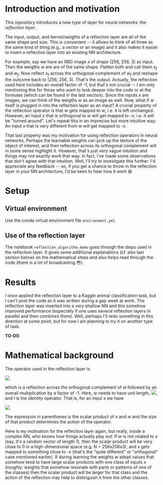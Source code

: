 # Introduction and motivation

This repository introduces a new type of layer for neural networks:
the _reflection layer_.

The input, output, and kernel/weights of a reflection layer are all of the
same shape and size. This is convenient -- it allows to think of all three
as the same kind of thing (e.g., a vector or an image) and it also makes it
easier to insert a reflection layer into an existing NN architecture.

For example, say we have an RBG image _x_ of shape (256, 256, 3) as input.
Then the weigths _w_ are are of the same shape. Flatten both and call them
_x<sub>f</sub>_ and _w<sub>f</sub>_. Now reflect _x<sub>f</sub>_ across the
orthogonal complement of _w<sub>f</sub>_ and reshape the outcome back to
(256, 256, 3). That's the output. Actually, the reflection used here includes
an overall factor of -1, but that's not crucial -- I am only mentioning this for
those who want to look deeper into the code or at the formulas (which can be
found in the last section). Since the inputs _x_ are images, we can think of the
weigths _w_ as an image as well. Now, what if _w_ itself is plugged in into
the reflection layer as an input? A crucial property of the reflection
operator is that _w_ gets mapped to _w_, i.e. it is left unchanged. However,
an input _x_ that is orthogonal to _w_ will get mapped to _-x_, i.e. it will
be "turned around". Let's repeat this in an imprecise but more
intuitive way: An input _x_ that is very different from _w_ will get mapped
to _-x_.

That last property was my motivation for using reflection operators in neural
networks. Perhaps the learnable weights can pick up the texture of the object
of interest, and then reflection across its orthogonal complement will in some
sense highlight it. However, that's just very vague intuition and things may
not exactly work that way. In fact, I've made some observations that don't
agree with that intuition. Well, I'll try to invesitgate this further. I'd
appreciate any feedback -- so, if you get a chance to throw in the reflection
layer in your NN architecture, I'd be keen to hear how it went :smile:


# Setup


## Virtual environment

Use the conda virtual environment file <code>environment.yml</code>.


## Use of the reflection layer

The notebook <code>reflection_algorithm_demo</code> goes through the steps used
in the reflection layer. It gives some additional explanations (cf. also last
section below) on the mathematical steps and also helps read through the code
(there is a lot of broadcasting :flushed:). 


# Results

I once applied the reflection layer to a Kaggle animal classification task,
but I can't post the code as it was written during a gap week at work. The 
reflection layer was inserted into a very shallow NN and this somehow improved
performance (especially if one uses several reflection layers in parallel and
then combines them). Well, perhaps I'll redo something in this direction at some
point, but for now I am planning to try it on another type of task.

**TO-DO**


# Mathematical background

The operator used in the reflection layer is

<img src="https://render.githubusercontent.com/render/math?math=R_w = 2ww^\top - I,">

which is a reflection across the orthogonal complement of _w_ followed by an
overall multiplication by a factor of -1. Here, _w_ needs to have unit length,
<img src="https://render.githubusercontent.com/render/math?math=||w||=1">,
and _I_ is the identity operator. That is, for an input _x_ we have

<img src="https://render.githubusercontent.com/render/math?math=R_w x = 2w (w^\top x) - x.">

The expression in parentheses is the scalar product of _x_ and _w_ and the
size of that product determines the action of the operator.

Here is my motivation for the reflection layer again, but really, 
inside a complex NN, who knows how things actually play out:
If _w_ is not related to _x_ (say, it's a random vector of length 1),
then the scalar product will be very close to 0 in a high-dimensional
space (e.g. N = 256x256x3), and _x_ gets mapped to something close to
_-x_ (that's the "quite different" or "orthogonal" case mentioned earlier).
If during learning the weights _w_ adopt values that somehow tend to have large
scalar products with one class of inputs _x_ (roughly: weights that somehow
resonate with parts or patterns of one of the classes) then the scalar
product will be larger for that class and the action of the reflection may help
to distinguish it from the other classes.
